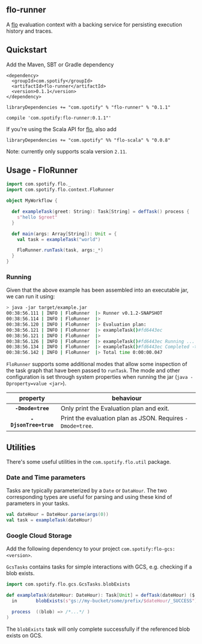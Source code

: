 flo-runner
----------

A [flo] evaluation context with a backing service for persisting execution history and traces.

[flo]: https://github.com/spotify/flo


## Quickstart

Add the Maven, SBT or Gradle dependency

```
<dependency>
  <groupId>com.spotify</groupId>
  <artifactId>flo-runner</artifactId>
  <version>0.1.1</version>
</dependency>
```

```
libraryDependencies += "com.spotify" % "flo-runner" % "0.1.1"
```

```
compile 'com.spotify:flo-runner:0.1.1"'
```

If you're using the Scala API for [flo], also add

```
libraryDependencies += "com.spotify" %% "flo-scala" % "0.0.8"
```

Note: currently only supports scala version `2.11`.

## Usage - FloRunner

```scala
import com.spotify.flo._
import com.spotify.flo.context.FloRunner

object MyWorkflow {

  def exampleTask(greet: String): Task[String] = defTask() process {
    s"hello $greet"
  }

  def main(args: Array[String]): Unit = {
    val task = exampleTask("world")

    FloRunner.runTask(task, args:_*)
  }
}
```

### Running

Given that the above example has been assembled into an executable jar, we can run it using:

```sh
> java -jar target/example.jar
00:38:56.111 | INFO | FloRunner  |> Runner v0.1.2-SNAPSHOT
00:38:56.114 | INFO | FloRunner  |>
00:38:56.120 | INFO | FloRunner  |> Evaluation plan:
00:38:56.121 | INFO | FloRunner  |> exampleTask()#fd6443ec
00:38:56.121 | INFO | FloRunner  |>
00:38:56.126 | INFO | FloRunner  |> exampleTask()#fd6443ec Running ...
00:38:56.134 | INFO | FloRunner  |> exampleTask()#fd6443ec Completed -> hello world
00:38:56.142 | INFO | FloRunner  |> Total time 0:00:00.047
```

`FloRunner` supports some additional modes that allow some inspection of the task graph that have
been passed to `runTask`. The mode and other configuration is set through system properties when 
running the jar (`java -Dproperty=value <jar>`).

| property | behaviour |
|:---:|---|
| **`-Dmode=tree`** | Only print the Evaluation plan and exit. |
| **`-DjsonTree=true`** | Print the evaluation plan as JSON. Requires `-Dmode=tree`. |

## Utilities

There's some useful utilities in the `com.spotify.flo.util` package.

### Date and Time parameters

Tasks are typically parameterized by a `Date` or `DataHour`. The two corresponding types are 
useful for parsing and using these kind of parameters in your tasks.

```scala
val dateHour = DateHour.parse(args(0))
val task = exampleTask(dateHour)
```

### Google Cloud Storage

Add the following dependency to your project `com.spotify:flo-gcs:<version>`.

`GcsTasks` contains tasks for simple interactions with GCS, e.g. checking if a blob exists.

```scala
import com.spotify.flo.gcs.GcsTasks.blobExists

def exampleTask(dateHour: DateHour): Task[Unit] = defTask(dateHour) ($
  in       blobExists(s"gs://my-bucket/some/prefix/$dateHour/_SUCCESS")

  process  ((blob) => /*...*/ )
)
```

The `blobExists` task will only complete successfully if the referenced blob exists on GCS.
